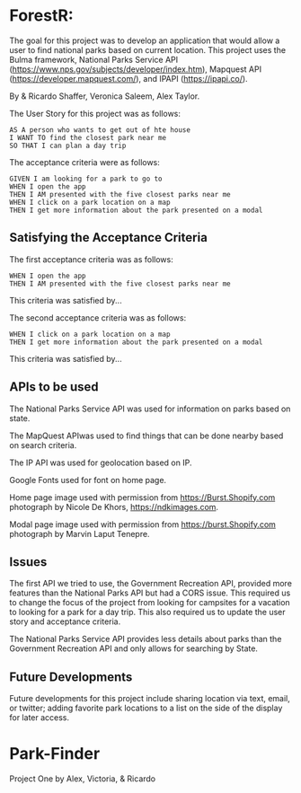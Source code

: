 # ForestR:
The goal for this project was to develop an application that would allow a user to find national parks based on current location. This project uses the Bulma framework, National Parks Service API (https://www.nps.gov/subjects/developer/index.htm), Mapquest API (https://developer.mapquest.com/), and IPAPI (https://ipapi.co/).

By & Ricardo Shaffer, Veronica Saleem, Alex Taylor.

The User Story for this project was as follows: 

```
AS A person who wants to get out of hte house
I WANT TO find the closest park near me
SO THAT I can plan a day trip
```

The acceptance criteria were as follows: 

```
GIVEN I am looking for a park to go to
WHEN I open the app
THEN I AM presented with the five closest parks near me
WHEN I click on a park location on a map
THEN I get more information about the park presented on a modal
```

## Satisfying the Acceptance Criteria

The first acceptance criteria was as follows:

```
WHEN I open the app
THEN I AM presented with the five closest parks near me
```

This criteria was satisfied by...

The second acceptance criteria was as follows:

```
WHEN I click on a park location on a map
THEN I get more information about the park presented on a modal
```

This criteria was satisfied by...

## APIs to be used

The National Parks Service API  was used for information on parks based on state. 

The MapQuest APIwas used to find things that can be done nearby based on search criteria.

The IP API was used for geolocation based on IP.

Google Fonts used for font on home page.

Home page image used with permission from https://Burst.Shopify.com photograph by Nicole De Khors, https://ndkimages.com.

Modal page image used with permission from https://burst.Shopify.com photograph by Marvin Laput Tenepre.

## Issues

The first API we tried to use, the Government Recreation API, provided more features than the National Parks API but had a CORS issue. This required us to change the focus of the project from looking for campsites for a vacation to looking for a park for a day trip. This also required us to update the user story and acceptance criteria.

The National Parks Service API provides less details about parks than the Government Recreation API and only allows for searching by State. 

## Future Developments

Future developments for this project include sharing location via text, email, or twitter; adding favorite park locations to a list on the side of the display for later access.

# Park-Finder
Project One by Alex, Victoria, &amp; Ricardo
